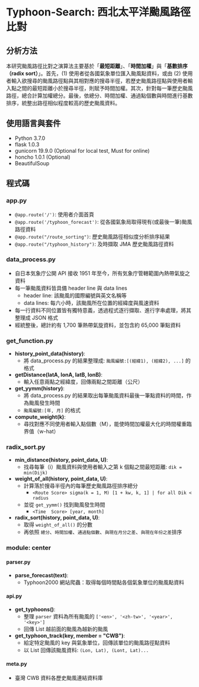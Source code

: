 # Typhoon-Search: 西北太平洋颱風路徑比對
## 分析方法
本研究颱風路徑比對之演算法主要基於「**最短距離**」、「**時間加權**」與「**基數排序（radix sort）**」。首先，(1) 使用者從各國氣象單位匯入颱風點資料，或由 (2) 使用者輸入欲搜尋的颱風路徑點與其相對應的搜尋半徑，若歷史颱風路徑點與使用者輸入點之間的最短距離小於搜尋半徑，則賦予時間加權。其次，針對每一筆歷史颱風路徑，總合計算加權總分。最後，依總分、時間加權、通過點個數與時間進行基數排序，統整出路徑相似程度較高的歷史颱風資料。

## 使用語言與套件
* Python 3.7.0    
* flask 1.0.3
* gunicorn 19.9.0 (Optional for local test, Must for online)
* honcho 1.0.1 (Optional)
* BeautifulSoup

## 程式碼    
### app.py    
* `@app.route('/')`: 使用者介面首頁   
* `@app.route('/typhoon_forecast')`: 從各國氣象局取得現有(或最後一筆)颱風路徑資料    
* `@app.route("/route_sorting")`: 歷史颱風路徑相似度分析排序結果     
* `@app.route("/typhoon_history")`: 及時擷取 JMA 歷史颱風路徑資料   

### data_process.py   
* 自日本気象庁公開 API 接收 1951 年至今，所有気象庁管轄範圍內熱帶氣旋之資料    
* 每一筆颱風資料皆具備 header line 與 data lines
  + header line: 該颱風的國際編號與英文名稱等
  + data lines: 每六小時，該颱風所在位置的經緯度與風速資料   
* 每一行資料不同位置皆有獨特意義，透過程式逐行擷取、進行字串處理，將其整理成 JSON 格式
* 經統整後，總計約有 1,700 筆熱帶氣旋資料，並包含約 65,000 筆點資料

### get_function.py   
* **history_point_data(history)**:    
  + 將 data_process.py 的結果整理成:  `颱風編號:[(經緯1), (經緯2), ...]` 的格式
* **getDistance(latA, lonA, latB, lonB)**:    
  + 輸入任意兩點之經緯度，回傳兩點之間距離（公尺）   
* **get_yymm(history)**:    
  + 將 data_process.py 的結果取出每筆颱風資料最後一筆點資料的時間，作為颱風發生時間    
  + `颱風編號:[年, 月]` 的格式   
* **compute_weight(k)**:
  + 尋找對應不同使用者輸入點個數（M），能使時間加權最大化的時間權重臨界值（w-hat）    
  
### radix_sort.py   
* **min_distance(history, point_data, U)**:
  + 找尋每筆（i）颱風資料與使用者輸入之第 k 個點之間最短距離: `dik = min(Dijk)`   
* **weight_of_all(history, point_data, U)**:    
  + 計算落於搜尋半徑內的每筆歷史颱風路徑排序總分    
    + `<Route Score> sigma(k = 1, M) [1 + kw, k, 1] | for all Dik < radius`   
  + 並從 `get_yymm()` 找到颱風發生時間   
    + `<Time  Score> [year, month]`   
* **radix_sort(history, point_data, U)**:   
  + 取得 `weight_of_all()` 的分數
  + 再依照 `總分`、`時間加權`、`通過點個數`、`與現在月分之差`、`與現在年份之差`排序

### module: center    
#### parser.py
* **parse_forecast(text)**: 
  + Typhoon2000 網站爬蟲：取得每個時間點各個氣象單位的颱風點資料
#### api.py
* **get_typhoons()**:
  + 整理 `parser` 資料為所有颱風的 `['<en>', '<zh-tw>', '<year>', '<key>']`    
  + 回傳 List 越前面的颱風為越新的颱風
* **get_typhoon_track(key, member = "CWB")**:
  + 給定特定颱風的 key 與氣象單位，回傳該單位的颱風路徑點資料
  + 以 List 回傳該颱風資料: `(Lon, Lat), (Lont, Lat)...`
#### meta.py
* 臺灣 CWB 資料各歷史颱風連結資料庫
